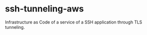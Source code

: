 # ssh-tunneling-aws
Infrastructure as Code of a service of a SSH application through TLS tunneling.
